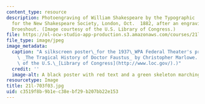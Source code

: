 ```yaml
---
content_type: resource
description: Photoengraving of William Shakespeare by the Typographic  Etching Company
  for the New Shakespeare Society, London, Oct.  1882, after an engraving by Maerten
  Droeshout. (Image courtesy of the U.S. Library of Congress.)
file: https://ol-ocw-studio-app-production.s3.amazonaws.com/courses/21l-703-english-renaissance-drama-theatre-and-society-in-the-age-of-shakespeare-fall-2003/c3519f8b9b1ec38ebf29b207bb22e153_21l-703f03.jpg
file_type: image/jpeg
image_metadata:
  caption: "A silkscreen poster\_for the 1937\_WPA Federal Theater's production of\
    \ _The Tragical History of Doctor Faustus_ by Christopher Marlowe. (Image courtesy\
    \ of the U.S.\_[Library of Congress](http://www.loc.gov/).)"
  credit: ''
  image-alt: A black poster with red text and a green skeleton marching with a drum.
resourcetype: Image
title: 21l-703f03.jpg
uid: c3519f8b-9b1e-c38e-bf29-b207bb22e153
---
```

